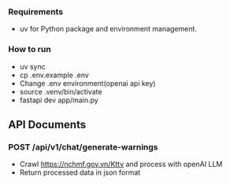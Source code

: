 ### Requirements

- uv for Python package and environment management.

### How to run

- uv sync
- cp .env.example .env
- Change .env environment(openai api key)
- source .venv/bin/activate
- fastapi dev app/main.py

## API Documents
### POST /api/v1/chat/generate-warnings
- Crawl https://nchmf.gov.vn/Kttv and process with openAI LLM
- Return processed data in json format
